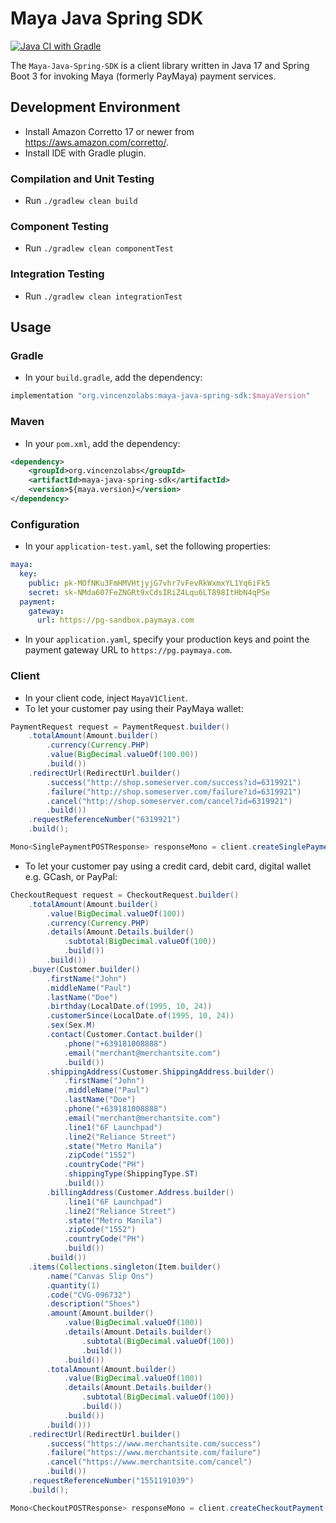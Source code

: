 # Maya Java Spring SDK
[![Java CI with Gradle](https://github.com/vincenzolabs/PayMaya-Java-Spring-SDK/actions/workflows/gradle-build.yml/badge.svg)](https://github.com/vincenzolabs/PayMaya-Java-Spring-SDK/actions/workflows/gradle-build.yml)

The `Maya-Java-Spring-SDK` is a client library written in Java 17 and Spring Boot 3 for invoking Maya (formerly PayMaya) payment services.

## Development Environment
- Install Amazon Corretto 17 or newer from https://aws.amazon.com/corretto/.
- Install IDE with Gradle plugin.

### Compilation and Unit Testing
- Run `./gradlew clean build`

### Component Testing
- Run `./gradlew clean componentTest`

### Integration Testing
- Run `./gradlew clean integrationTest`

## Usage
### Gradle
- In your `build.gradle`, add the dependency:
```groovy
implementation "org.vincenzolabs:maya-java-spring-sdk:$mayaVersion"
```

### Maven
- In your `pom.xml`, add the dependency:
```xml
<dependency>
    <groupId>org.vincenzolabs</groupId>
    <artifactId>maya-java-spring-sdk</artifactId>
    <version>${maya.version}</version>
</dependency>
```

### Configuration
- In your `application-test.yaml`, set the following properties:
```yaml
maya:
  key:
    public: pk-MOfNKu3FmHMVHtjyjG7vhr7vFevRkWxmxYL1Yq6iFk5
    secret: sk-NMda607FeZNGRt9xCdsIRiZ4Lqu6LT898ItHbN4qPSe
  payment:
    gateway:
      url: https://pg-sandbox.paymaya.com
```
- In your `application.yaml`, specify your production keys and point the payment gateway URL to `https://pg.paymaya.com`.

### Client
- In your client code, inject `MayaV1Client`.
- To let your customer pay using their PayMaya wallet:
```java
PaymentRequest request = PaymentRequest.builder()
    .totalAmount(Amount.builder()
        .currency(Currency.PHP)
        .value(BigDecimal.valueOf(100.00))
        .build())
    .redirectUrl(RedirectUrl.builder()
        .success("http://shop.someserver.com/success?id=6319921")
        .failure("http://shop.someserver.com/failure?id=6319921")
        .cancel("http://shop.someserver.com/cancel?id=6319921")
        .build())
    .requestReferenceNumber("6319921")
    .build();

Mono<SinglePaymentPOSTResponse> responseMono = client.createSinglePayment(request);
```
- To let your customer pay using a credit card, debit card, digital wallet e.g. GCash, or PayPal:
```java
CheckoutRequest request = CheckoutRequest.builder()
    .totalAmount(Amount.builder()
        .value(BigDecimal.valueOf(100))
        .currency(Currency.PHP)
        .details(Amount.Details.builder()
            .subtotal(BigDecimal.valueOf(100))
            .build())
        .build())
    .buyer(Customer.builder()
        .firstName("John")
        .middleName("Paul")
        .lastName("Doe")
        .birthday(LocalDate.of(1995, 10, 24))
        .customerSince(LocalDate.of(1995, 10, 24))
        .sex(Sex.M)
        .contact(Customer.Contact.builder()
            .phone("+639181008888")
            .email("merchant@merchantsite.com")
            .build())
        .shippingAddress(Customer.ShippingAddress.builder()
            .firstName("John")
            .middleName("Paul")
            .lastName("Doe")
            .phone("+639181008888")
            .email("merchant@merchantsite.com")
            .line1("6F Launchpad")
            .line2("Reliance Street")
            .state("Metro Manila")
            .zipCode("1552")
            .countryCode("PH")
            .shippingType(ShippingType.ST)
            .build())
        .billingAddress(Customer.Address.builder()
            .line1("6F Launchpad")
            .line2("Reliance Street")
            .state("Metro Manila")
            .zipCode("1552")
            .countryCode("PH")
            .build())
        .build())
    .items(Collections.singleton(Item.builder()
        .name("Canvas Slip Ons")
        .quantity(1)
        .code("CVG-096732")
        .description("Shoes")
        .amount(Amount.builder()
            .value(BigDecimal.valueOf(100))
            .details(Amount.Details.builder()
                .subtotal(BigDecimal.valueOf(100))
                .build())
            .build())
        .totalAmount(Amount.builder()
            .value(BigDecimal.valueOf(100))
            .details(Amount.Details.builder()
                .subtotal(BigDecimal.valueOf(100))
                .build())
            .build())
        .build()))
    .redirectUrl(RedirectUrl.builder()
        .success("https://www.merchantsite.com/success")
        .failure("https://www.merchantsite.com/failure")
        .cancel("https://www.merchantsite.com/cancel")
        .build())
    .requestReferenceNumber("1551191039")
    .build();

Mono<CheckoutPOSTResponse> responseMono = client.createCheckoutPayment(request);
```

